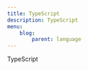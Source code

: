 ```yaml
---
title: TypeScript
description: TypeScript
menu:
    blog:
        parent: language
---
```

TypeScript
